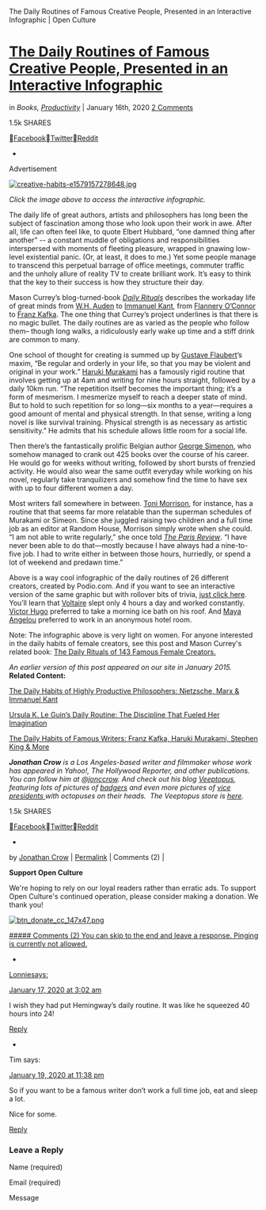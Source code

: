 The Daily Routines of Famous Creative People, Presented in an Interactive Infographic | Open Culture

# [The Daily Routines of Famous Creative People, Presented in an Interactive Infographic](http://www.openculture.com/2020/01/the-daily-routines-of-well-known-creative-people.html)

in *Books, [Productivity](http://www.openculture.com/category/productivity)* | January 16th, 2020 [2 Comments](http://www.openculture.com/2020/01/the-daily-routines-of-well-known-creative-people.html#comments)

1.5k
SHARES

[Facebook](https://www.facebook.com/sharer.php?u=http%3A%2F%2Fwww.openculture.com%2F2020%2F01%2Fthe-daily-routines-of-well-known-creative-people.html)[Twitter](https://twitter.com/intent/tweet?text=The%20Daily%20Routines%20of%20Famous%20Creative%20People%2C%20Presented%20in%20an%20Interactive%20Infographic&url=http://www.openculture.com/?p=1073275&via=openculture)[Reddit](http://www.reddit.com/submit?url=http%3A%2F%2Fwww.openculture.com%2F2020%2F01%2Fthe-daily-routines-of-well-known-creative-people.html&title=The+Daily+Routines+of+Famous+Creative+People%2C+Presented+in+an+Interactive+Infographic)

+

Advertisement

[![creative-habits-e1579157278648.jpg](../_resources/81994bf6e938fd4da8837c4b872ad31a.jpg)](https://podio.com/site/creative-routines)

*Click the image above to access the interactive infographic.*

The daily life of great authors, artists and philosophers has long been the subject of fascination among those who look upon their work in awe. After all, life can often feel like, to quote Elbert Hubbard, “one damned thing after another” -- a constant muddle of obligations and responsibilities interspersed with moments of fleeting pleasure, wrapped in gnawing low-level existential panic. (Or, at least, it does to me.) Yet some people manage to transcend this perpetual barrage of office meetings, commuter traffic and the unholy allure of reality TV to create brilliant work. It’s easy to think that the key to their success is how they structure their day.

Mason Currey’s blog-turned-book [*Daily Rituals*](https://amzn.to/30rPkze) describes the workaday life of great minds from [W.H. Auden](http://www.poets.org/poetsorg/poet/w-h-auden) to [Immanuel Kant](http://www.friesian.com/kant.htm), from [Flannery O’Connor](http://www.georgiaencyclopedia.org/articles/arts-culture/flannery-oconnor-1925-1964) to [Franz Kafka](http://www.kafka.org/index.php?biography). The one thing that Currey’s project underlines is that there is no magic bullet. The daily routines are as varied as the people who follow them– though long walks, a ridiculously early wake up time and a stiff drink are common to many.

One school of thought for creating is summed up by [Gustave Flaubert](http://www.online-literature.com/gustave-flaubert/)’s maxim, “Be regular and orderly in your life, so that you may be violent and original in your work.” [Haruki Murakami](http://www.theparisreview.org/interviews/2/the-art-of-fiction-no-182-haruki-murakami) has a famously rigid routine that involves getting up at 4am and writing for nine hours straight, followed by a daily 10km run. “The repetition itself becomes the important thing; it’s a form of mesmerism. I mesmerize myself to reach a deeper state of mind. But to hold to such repetition for so long—six months to a year—requires a good amount of mental and physical strength. In that sense, writing a long novel is like survival training. Physical strength is as necessary as artistic sensitivity.” He admits that his schedule allows little room for a social life.

Then there’s the fantastically prolific Belgian author [George Simenon](http://en.wikipedia.org/wiki/Georges_Simenon), who somehow managed to crank out 425 books over the course of his career. He would go for weeks without writing, followed by short bursts of frenzied activity. He would also wear the same outfit everyday while working on his novel, regularly take tranquilizers and somehow find the time to have sex with up to four different women a day.

Most writers fall somewhere in between. [Toni Morrison](http://en.wikipedia.org/wiki/Toni_Morrison), for instance, has a routine that that seems far more relatable than the superman schedules of Murakami or Simeon. Since she juggled raising two children and a full time job as an editor at Random House, Morrison simply wrote when she could. “I am not able to write regularly,” she once told [*The Paris Review*](http://www.theparisreview.org/interviews/1888/the-art-of-fiction-no-134-toni-morrison). “I have never been able to do that—mostly because I have always had a nine-to-five job. I had to write either in between those hours, hurriedly, or spend a lot of weekend and predawn time.”

Above is a way cool infographic of the daily routines of 26 different creators, created by Podio.com. And if you want to see an interactive version of the same graphic but with rollover bits of trivia, [just click here](https://podio.com/site/creative-routines). You’ll learn that [Voltaire](http://en.wikipedia.org/wiki/Voltaire) slept only 4 hours a day and worked constantly. [Victor Hugo](http://en.wikipedia.org/wiki/Victor_Hugo) preferred to take a morning ice bath on his roof. And [Maya Angelou](http://mayaangelou.com/) preferred to work in an anonymous hotel room.

Note: The infographic above is very light on women. For anyone interested in the daily habits of female creators, see this post and Mason Currey's related book: [The Daily Rituals of 143 Famous Female Creators.](http://www.openculture.com/2019/04/daily-rituals-women-at-work.html)

*An earlier version of this post appeared on our site in January 2015.*
**Related Content:**

[The Daily Habits of Highly Productive Philosophers: Nietzsche, Marx & Immanuel Kant](http://www.openculture.com/2013/10/the-daily-habits-of-highly-productive-philosophers.html)

[Ursula K. Le Guin’s Daily Routine: The Discipline That Fueled Her Imagination](http://www.openculture.com/2019/01/ursula-k-le-guins-daily-routine-the-discipline-that-fueled-her-imagination.html)

[The Daily Habits of Famous Writers: Franz Kafka, Haruki Murakami, Stephen King & More](http://www.openculture.com/2015/12/the-daily-habits-of-famous-writers.html)

***Jonathan Crow** is a Los Angeles-based writer and filmmaker whose work has appeared in Yahoo!, The Hollywood Reporter, and other publications. You can follow him at [@jonccrow](http://twitter.com/jonccrow). And check out his blog [Veeptopus](http://www.jonathan-crow.com/), featuring lots of pictures of [badgers](https://www.etsy.com/shop/Veeptopus?section_id=16375115&ref=shopsection_leftnav_4) and even more pictures of [vice presidents ](http://www.jonathan-crow.com/)with octopuses on their heads.  The Veeptopus store is [here](https://www.etsy.com/shop/veeptopus).*

1.5k
SHARES

[Facebook](https://www.facebook.com/sharer.php?u=http%3A%2F%2Fwww.openculture.com%2F2020%2F01%2Fthe-daily-routines-of-well-known-creative-people.html)[Twitter](https://twitter.com/intent/tweet?text=The%20Daily%20Routines%20of%20Famous%20Creative%20People%2C%20Presented%20in%20an%20Interactive%20Infographic&url=http://www.openculture.com/?p=1073275&via=openculture)[Reddit](http://www.reddit.com/submit?url=http%3A%2F%2Fwww.openculture.com%2F2020%2F01%2Fthe-daily-routines-of-well-known-creative-people.html&title=The+Daily+Routines+of+Famous+Creative+People%2C+Presented+in+an+Interactive+Infographic)

+

by [Jonathan Crow](http://www.openculture.com/author/jcrow) | [Permalink](http://www.openculture.com/2020/01/the-daily-routines-of-well-known-creative-people.html) | Comments (2) |

**Support Open Culture**

We're hoping to rely on our loyal readers rather than erratic ads. To support Open Culture's continued operation, please consider making a donation. We thank you!

[![btn_donate_cc_147x47.png](../_resources/75aee8355c298207b93c58b188d1977b.png)](http://bit.ly/2ElJo2F)

[##### Comments (2)  You can skip to the end and leave a response. Pinging is currently not allowed.]()

-
[Lonniesays:]()

[January 17, 2020 at 3:02 am](http://www.openculture.com/2020/01/the-daily-routines-of-well-known-creative-people.html#comment-2746655)

I wish they had put Hemingway’s daily routine. It was like he squeezed 40 hours into 24!

[Reply](http://www.openculture.com/2020/01/the-daily-routines-of-well-known-creative-people.html#comment-2746655)

-
Tim  says:

[January 19, 2020 at 11:38 pm](http://www.openculture.com/2020/01/the-daily-routines-of-well-known-creative-people.html#comment-2747558)

So if you want to be a famous writer don’t work a full time job, eat and sleep a lot.

Nice for some.

[Reply](http://www.openculture.com/2020/01/the-daily-routines-of-well-known-creative-people.html#comment-2747558)

### Leave a Reply

Name (required)

Email (required)

Message